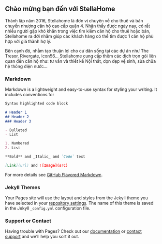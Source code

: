 ## Chào mừng bạn đến với StellaHome

Thành lập năm 2016, Stellahome là đơn vị chuyên về cho thuê và bán chuyển nhượng căn hộ cao cấp quận 4. Nhận thấy được ngày nay, có rất nhiều người gặp khó khăn trong việc tìm kiếm căn hộ cho thuê hoặc bán, Stellahome ra đời nhằm giúp các khách hàng có thể tìm được 1 căn hộ phù hợp với giá thành hợ lý.

Bên cạnh đó, nhằm tạo thuận lợi cho cư dân sống tại các dự án như The Tresor, Rivergate, Icon56... Stellahome cung cấp thêm các dịch trọn gói liên quan đến căn hộ như: tư vấn và thiết kế Nội thất, dọn dẹp vệ sinh, sửa chữa hệ thống điện nước...


### Markdown

Markdown is a lightweight and easy-to-use syntax for styling your writing. It includes conventions for

```markdown
Syntax highlighted code block

# Header 1
## Header 2
### Header 3

- Bulleted
- List

1. Numbered
2. List

**Bold** and _Italic_ and `Code` text

[Link](url) and ![Image](src)
```

For more details see [GitHub Flavored Markdown](https://guides.github.com/features/mastering-markdown/).

### Jekyll Themes

Your Pages site will use the layout and styles from the Jekyll theme you have selected in your [repository settings](https://github.com/StellaHome/VN/settings). The name of this theme is saved in the Jekyll `_config.yml` configuration file.

### Support or Contact

Having trouble with Pages? Check out our [documentation](https://help.github.com/categories/github-pages-basics/) or [contact support](https://github.com/contact) and we’ll help you sort it out.

